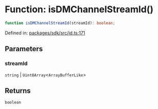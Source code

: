 # Function: isDMChannelStreamId()

```ts
function isDMChannelStreamId(streamId): boolean;
```

Defined in: [packages/sdk/src/id.ts:171](https://github.com/towns-protocol/towns/blob/0db1fd0ac7258e8db8cedfb6183e8eade8284fa1/packages/sdk/src/id.ts#L171)

## Parameters

### streamId

`string` | `Uint8Array`\<`ArrayBufferLike`\>

## Returns

`boolean`
